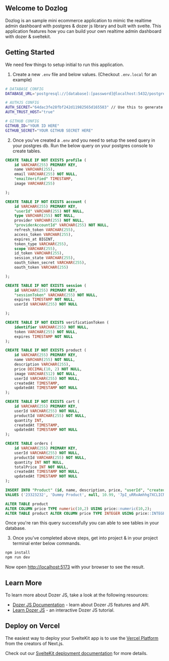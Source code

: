 ## Welcome to Dozlog
Dozlog is an sample mini ecommerce application to mimic the realtime admin dashboard with postgres & dozer js library and built with svelte. This application features how you can build your own realtime admin dashboard with dozer & sveltekit.


## Getting Started

We need few things to setup initial to run this application. 

1. Create a new  `.env`  file and below values. (Checkout `.env.local` for an example)
```bash
# DATABASE CONFIG
DATABASE_URL='postgresql://[database]:[password]@localhost:5432/postgres'

# AUTHJS CONFIG
AUTH_SECRET="64dac3fe28fbf242d11982565d165583" // Use this to generate secret -> https://generate-secret.vercel.app/32
AUTH_TRUST_HOST="true"

# GITHUB CONFIG
GITHUB_ID="YOUR ID HERE"
GITHUB_SECRET="YOUR GITHUB SECRET HERE"
```

2. Once you've created a `.env` and you need to setup the seed query in your postgres db. Run the below query on your postgres console to create tables.
```seed.sql
CREATE TABLE IF NOT EXISTS profile (
    id VARCHAR(255) PRIMARY KEY,
    name VARCHAR(255),
    email VARCHAR(255) NOT NULL,
    "emailVerified" TIMESTAMP,
    image VARCHAR(255)

);

CREATE TABLE IF NOT EXISTS account (
    id VARCHAR(255) PRIMARY KEY,
    "userId" VARCHAR(255) NOT NULL,
    type VARCHAR(255) NOT NULL,
    provider VARCHAR(255) NOT NULL,
    "providerAccountId" VARCHAR(255) NOT NULL,
    refresh_token VARCHAR(255),
    access_token VARCHAR(255),
    expires_at BIGINT,
    token_type VARCHAR(255),
    scope VARCHAR(255),
    id_token VARCHAR(255),
    session_state VARCHAR(255),
    oauth_token_secret VARCHAR(255),
    oauth_token VARCHAR(255)

);

CREATE TABLE IF NOT EXISTS session (
    id VARCHAR(255) PRIMARY KEY,
    "sessionToken" VARCHAR(255) NOT NULL,
    expires TIMESTAMP NOT NULL,
    userId VARCHAR(255) NOT NULL

);

CREATE TABLE IF NOT EXISTS verificationToken (
    identifier VARCHAR(255) NOT NULL,
    token VARCHAR(255) NOT NULL,
    expires TIMESTAMP NOT NULL
);

CREATE TABLE IF NOT EXISTS product (
    id VARCHAR(255) PRIMARY KEY,
    name VARCHAR(255) NOT NULL,
    description VARCHAR(255),
    price DECIMAL(10, 2) NOT NULL,
    image VARCHAR(512) NOT NULL,
    userId VARCHAR(255) NOT NULL,
    createdAt TIMESTAMP,
    updatedAt TIMESTAMP NOT NULL
);

CREATE TABLE IF NOT EXISTS cart (
    id VARCHAR(255) PRIMARY KEY,
    userId VARCHAR(255) NOT NULL,
    productId VARCHAR(255) NOT NULL,
    quantity INT,
    createdAt TIMESTAMP,
    updatedAt TIMESTAMP NOT NULL
);

CREATE TABLE orders (
    id VARCHAR(255) PRIMARY KEY,
    userId VARCHAR(255) NOT NULL,
    productId VARCHAR(255) NOT NULL,
    quantity INT NOT NULL,
    totalPrice INT NOT NULL,
    createdAt TIMESTAMP NOT NULL,
    updatedAt TIMESTAMP NOT NULL
);

INSERT INTO "Product" (id, name, description, price, "userId", "createdAt", "updatedAt") 
VALUES ('23323232', 'Dummy Product', null, 10.99, '7pI_uRRxAmhhg7XCLICNF', '2022-02-22 00:00:00', '2022-02-22 00:00:00');

ALTER TABLE product
ALTER COLUMN price TYPE numeric(10,2) USING price::numeric(10,2);
ALTER TABLE product ALTER COLUMN price TYPE INTEGER USING price::INTEGER;
```

Once you're ran this query successfully you can able to see tables in your database.

3. Once you've completed above steps, get into project & in your project terminal enter below commands.

```bash
npm install
npm run dev
```

Now open [http://localhost:5173](http://localhost:5173) with your browser to see the result.

## Learn More

To learn more about Dozer JS, take a look at the following resources:
- [Dozer JS Documentation](https://getdozer.io/) - learn about Dozer JS features and API.
- [Learn Dozer JS](https://getdozer.io/) - an interactive Dozer JS tutorial.

## Deploy on Vercel

The easiest way to deploy your SvelteKit app is to use the [Vercel Platform](https://vercel.com/new?utm_medium=default-template&filter=next.js&utm_source=create-next-app&utm_campaign=create-next-app-readme) from the creators of Next.js.

Check out our [SvelteKit deployment documentation](https://nextjs.org/docs/deployment) for more details.